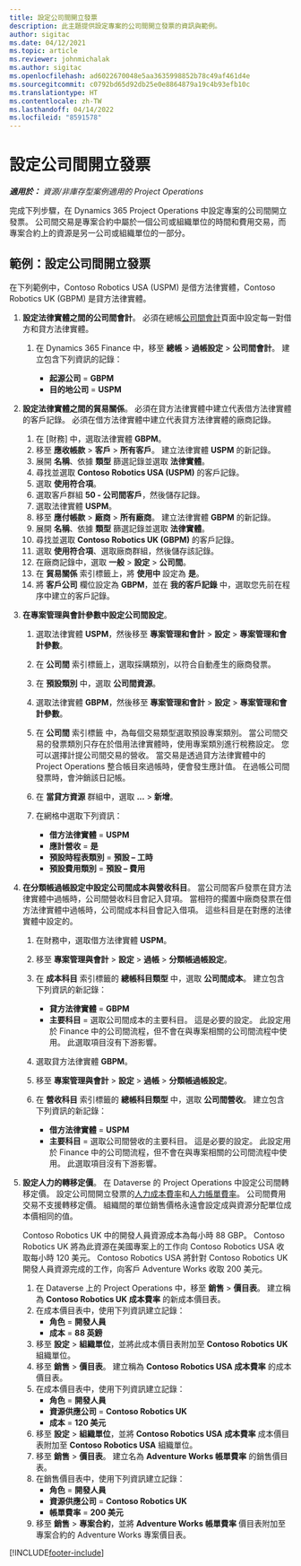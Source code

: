 ```yaml
---
title: 設定公司間開立發票
description: 此主題提供設定專案的公司間開立發票的資訊與範例。
author: sigitac
ms.date: 04/12/2021
ms.topic: article
ms.reviewer: johnmichalak
ms.author: sigitac
ms.openlocfilehash: ad6022670048e5aa3635998852b78c49af461d4e
ms.sourcegitcommit: c0792bd65d92db25e0e8864879a19c4b93efb10c
ms.translationtype: HT
ms.contentlocale: zh-TW
ms.lasthandoff: 04/14/2022
ms.locfileid: "8591578"
---
```

# <a name="configure-intercompany-invoicing"></a>設定公司間開立發票

_**適用於：** 資源/非庫存型案例適用的 Project Operations_

完成下列步驟，在 Dynamics 365 Project Operations 中設定專案的公司間開立發票。 公司間交易是專案合約中屬於一個公司或組織單位的時間和費用交易，而專案合約上的資源是另一公司或組織單位的一部分。

## <a name="example-configure-intercompany-invoicing"></a>範例：設定公司間開立發票

在下列範例中，Contoso Robotics USA (USPM) 是借方法律實體，Contoso Robotics UK (GBPM) 是貸方法律實體。 

1. **設定法律實體之間的公司間會計**。 必須在總帳[公司間會計](/dynamics365/finance/general-ledger/intercompany-accounting-setup)頁面中設定每一對借方和貸方法律實體。
    
    1. 在 Dynamics 365 Finance 中，移至 **總帳** > **過帳設定** > **公司間會計**。 建立包含下列資訊的記錄：

        - **起源公司** = **GBPM**
        - **目的地公司** = **USPM**

2. **設定法律實體之間的貿易關係**。 必須在貸方法律實體中建立代表借方法律實體的客戶記錄。 必須在借方法律實體中建立代表貸方法律實體的廠商記錄。

     1. 在 [財務] 中，選取法律實體 **GBPM**。
     2. 移至 **應收帳款** > **客戶** > **所有客戶**。 建立法律實體 **USPM** 的新記錄。
     3. 展開 **名稱**、依據 **類型** 篩選記錄並選取 **法律實體**。 
     4. 尋找並選取 **Contoso Robotics USA (USPM)** 的客戶記錄。
     5. 選取 **使用符合項**。 
     6. 選取客戶群組 **50 - 公司間客戶**，然後儲存記錄。
     7. 選取法律實體 **USPM**。
     8. 移至 **應付帳款** > **廠商** > **所有廠商**。 建立法律實體 **GBPM** 的新記錄。
     9. 展開 **名稱**、依據 **類型** 篩選記錄並選取 **法律實體**。 
     10. 尋找並選取 **Contoso Robotics UK (GBPM)** 的客戶記錄。
     11. 選取 **使用符合項**、選取廠商群組，然後儲存該記錄。
     12. 在廠商記錄中，選取 **一般** > **設定** > **公司間**。
     13. 在 **貿易關係** 索引標籤上，將 **使用中** 設定為 **是**。
     14. 將 **客戶公司** 欄位設定為 **GBPM**，並在 **我的客戶記錄** 中，選取您先前在程序中建立的客戶記錄。

3. **在專案管理與會計參數中設定公司間設定**。 

    1. 選取法律實體 **USPM**，然後移至 **專案管理和會計** > **設定** > **專案管理和會計參數**。
    2. 在 **公司間** 索引標籤上，選取採購類別，以符合自動產生的廠商發票。
    3. 在 **預設類別** 中，選取 **公司間資源**。
    4. 選取法律實體 **GBPM**，然後移至 **專案管理和會計** > **設定** > **專案管理和會計參數**。
    5. 在 **公司間** 索引標籤 中，為每個交易類型選取預設專案類別。 當公司間交易的發票類別只存在於借用法律實體時，使用專案類別進行稅務設定。 您可以選擇計提公司間交易的營收。 當交易是透過貸方法律實體中的 Project Operations 整合帳目來過帳時，便會發生應計值。 在過帳公司間發票時，會沖銷該日記帳。
    6. 在 **當貸方資源** 群組中，選取 **...** > **新增**。 
    7. 在網格中選取下列資訊：

          - **借方法律實體** = **USPM**
          - **應計營收** = **是**
          - **預設時程表類別** = **預設 – 工時**
          - **預設費用類別** = **預設 – 費用**

4. **在分類帳過帳設定中設定公司間成本與營收科目**。 當公司間客戶發票在貸方法律實體中過帳時，公司間營收科目會記入貸項。 當相符的擱置中廠商發票在借方法律實體中過帳時，公司間成本科目會記入借項。 這些科目是在對應的法律實體中設定的。 
      
     1. 在財務中，選取借方法律實體 **USPM**。 
     2. 移至 **專案管理與會計** > **設定** > **過帳** > **分類帳過帳設定**。 
     3. 在 **成本科目** 索引標籤的 **總帳科目類型** 中，選取 **公司間成本**。 建立包含下列資訊的新記錄：
      
        - **貸方法律實體** = **GBPM**
        - **主要科目** = 選取公司間成本的主要科目。 這是必要的設定。 此設定用於 Finance 中的公司間流程，但不會在與專案相關的公司間流程中使用。 此選取項目沒有下游影響。 
        
     4. 選取貸方法律實體 **GBPM**。 
     5. 移至 **專案管理與會計** > **設定** > **過帳** > **分類帳過帳設定**。 
     6. 在 **營收科目** 索引標籤的 **總帳科目類型** 中，選取 **公司間營收**。 建立包含下列資訊的新記錄：

        - **借方法律實體** = **USPM**
        - **主要科目** = 選取公司間營收的主要科目。 這是必要的設定。 此設定用於 Finance 中的公司間流程，但不會在與專案相關的公司間流程中使用。 此選取項目沒有下游影響。 

5. **設定人力的轉移定價**。 在 Dataverse 的 Project Operations 中設定公司間轉移定價。 設定公司間開立發票的[人力成本費率](../pricing-costing/set-up-labor-cost-rate.md#transfer-pricing-and-costs-for-resources-outside-of-your-division-or-legal-entity)和[人力帳單費率](../pricing-costing/set-up-labor-bill-rate.md#transfer-pricing-or-set-up-bill-rates-for-resources-from-other-organizational-units-or-divisions)。 公司間費用交易不支援轉移定價。 組織間的單位銷售價格永遠會設定成與資源分配單位成本價相同的值。

      Contoso Robotics UK 中的開發人員資源成本為每小時 88 GBP。 Contoso Robotics UK 將為此資源在美國專案上的工作向 Contoso Robotics USA 收取每小時 120 美元。 Contoso Robotics USA 將針對 Contoso Robotics UK 開發人員資源完成的工作，向客戶 Adventure Works 收取 200 美元。

      1. 在 Dataverse 上的 Project Operations 中，移至 **銷售** > **價目表**。 建立稱為 **Contoso Robotics UK 成本費率** 的新成本價目表。 
      2. 在成本價目表中，使用下列資訊建立記錄：
         - **角色** = **開發人員**
         - **成本** = **88 英鎊**
      3. 移至 **設定** > **組織單位**，並將此成本價目表附加至 **Contoso Robotics UK** 組織單位。
      4. 移至 **銷售** > **價目表**。 建立稱為 **Contoso Robotics USA 成本費率** 的成本價目表。 
      5. 在成本價目表中，使用下列資訊建立記錄：
          - **角色** = **開發人員**
          - **資源供應公司** = **Contoso Robotics UK**
          - **成本** = **120 美元**
      6. 移至 **設定** > **組織單位**，並將 **Contoso Robotics USA 成本費率** 成本價目表附加至 **Contoso Robotics USA** 組織單位。
      7. 移至 **銷售** > **價目表**。 建立名為 **Adventure Works 帳單費率** 的銷售價目表。 
      8. 在銷售價目表中，使用下列資訊建立記錄：
          - **角色** = **開發人員**
          - **資源供應公司** = **Contoso Robotics UK**
          - **帳單費率** = **200 美元**
      9. 移至 **銷售** > **專案合約**，並將 **Adventure Works 帳單費率** 價目表附加至專案合約的 Adventure Works 專案價目表。


[!INCLUDE[footer-include](../includes/footer-banner.md)]
